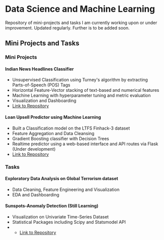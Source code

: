 # Data Science and Machine Learning
  Repository of mini-projects and tasks I am currently working upon or under improvement. Updated regularly. Further is to be added soon.
 
## Mini Projects and Tasks

### Mini Projects

#### Indian News Headlines Classifier
* Unsupervised Classification using Turney's algorithm by extracting Parts-of-Speech (POS) Tags
* Horizontal Feature-Vector stacking of text-based and numerical features
* Machine Learning with hyperparameter tuning and metric evaluation
* Visualization and Dashboarding
* [Link to Repository](https://github.com/sinhasagar507/Data-Science-and-Machine-Learning/tree/main/News%20Headlines%20Predictor)


#### Loan Upsell Predictor using Machine Learning
* Built a Classification model on the LTFS Finhack-3 dataset
* Feature Aggregation and Data Cleansing
* Gradient Boosting classifier with Decision Trees
* Realtime predictor using a web-based interface and API routes via Flask (Under development)
* [Link to Repository](https://github.com/sinhasagar507/Data-Science-and-Machine-Learning/tree/main/Loan%20Upsell%20Predictor-1)


### Tasks

#### Exploratory Data Analysis on Global Terrorism dataset
* Data Cleaning, Feature Engineering and Visualization
* EDA and Dashboarding

#### Sunspots-Anomaly Detection (Still Learning)
* Visualization on Univariate Time-Series Dataset
* Statistical Packages including Scipy and Statsmodel API
* * [Link to Repository](https://github.com/sinhasagar507/Data-Science-and-Machine-Learning/tree/main/Univariate%20Time%20Series%20Visualization)




